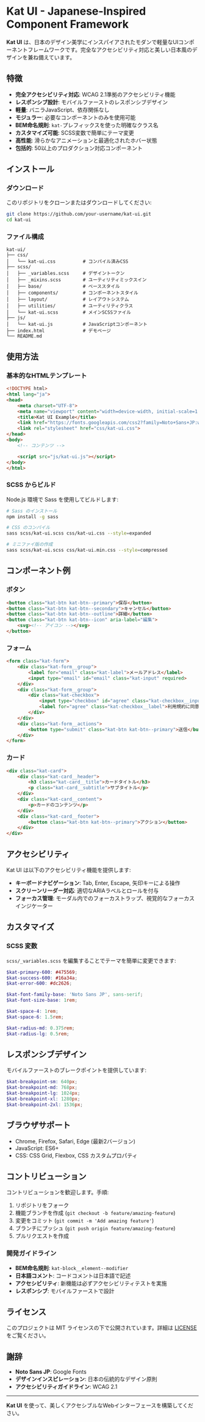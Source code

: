 # Kat UI - Japanese-Inspired Component Framework

**Kat UI** は、日本のデザイン美学にインスパイアされたモダンで軽量なUIコンポーネントフレームワークです。完全なアクセシビリティ対応と美しい日本風のデザインを兼ね備えています。

## 特徴

- **完全アクセシビリティ対応**: WCAG 2.1準拠のアクセシビリティ機能  
- **レスポンシブ設計**: モバイルファーストのレスポンシブデザイン  
- **軽量**: バニラJavaScript、依存関係なし  
- **モジュラー**: 必要なコンポーネントのみを使用可能  
- **BEM命名規則**: `kat-`プレフィックスを使った明確なクラス名  
- **カスタマイズ可能**: SCSS変数で簡単にテーマ変更  
- **高性能**: 滑らかなアニメーションと最適化されたホバー状態  
- **包括的**: 50以上のプロダクション対応コンポーネント  

## インストール

### ダウンロード

このリポジトリをクローンまたはダウンロードしてください:

```bash
git clone https://github.com/your-username/kat-ui.git
cd kat-ui
```

### ファイル構成

```
kat-ui/
├── css/
│   └── kat-ui.css          # コンパイル済みCSS
├── scss/
│   ├── _variables.scss     # デザイントークン
│   ├── _mixins.scss        # ユーティリティミックスイン
│   ├── base/               # ベーススタイル
│   ├── components/         # コンポーネントスタイル
│   ├── layout/             # レイアウトシステム
│   ├── utilities/          # ユーティリティクラス
│   └── kat-ui.scss         # メインSCSSファイル
├── js/
│   └── kat-ui.js           # JavaScriptコンポーネント
├── index.html              # デモページ
└── README.md
```

## 使用方法

### 基本的なHTMLテンプレート

```html
<!DOCTYPE html>
<html lang="ja">
<head>
    <meta charset="UTF-8">
    <meta name="viewport" content="width=device-width, initial-scale=1.0">
    <title>Kat UI Example</title>
    <link href="https://fonts.googleapis.com/css2?family=Noto+Sans+JP:wght@300;400;500;700&display=swap" rel="stylesheet">
    <link rel="stylesheet" href="css/kat-ui.css">
</head>
<body>
    <!-- コンテンツ -->

    <script src="js/kat-ui.js"></script>
</body>
</html>
```

### SCSS からビルド

Node.js 環境で Sass を使用してビルドします:

```bash
# Sass のインストール
npm install -g sass

# CSS のコンパイル
sass scss/kat-ui.scss css/kat-ui.css --style=expanded

# ミニファイ版の作成
sass scss/kat-ui.scss css/kat-ui.min.css --style=compressed
```

## コンポーネント例

### ボタン

```html
<button class="kat-btn kat-btn--primary">保存</button>
<button class="kat-btn kat-btn--secondary">キャンセル</button>
<button class="kat-btn kat-btn--outline">詳細</button>
<button class="kat-btn kat-btn--icon" aria-label="編集">
    <svg><!-- アイコン --></svg>
</button>
```

### フォーム

```html
<form class="kat-form">
    <div class="kat-form__group">
        <label for="email" class="kat-label">メールアドレス</label>
        <input type="email" id="email" class="kat-input" required>
    </div>
    <div class="kat-form__group">
        <div class="kat-checkbox">
            <input type="checkbox" id="agree" class="kat-checkbox__input">
            <label for="agree" class="kat-checkbox__label">利用規約に同意する</label>
        </div>
    </div>
    <div class="kat-form__actions">
        <button type="submit" class="kat-btn kat-btn--primary">送信</button>
    </div>
</form>
```

### カード

```html
<div class="kat-card">
    <div class="kat-card__header">
        <h3 class="kat-card__title">カードタイトル</h3>
        <p class="kat-card__subtitle">サブタイトル</p>
    </div>
    <div class="kat-card__content">
        <p>カードのコンテンツ</p>
    </div>
    <div class="kat-card__footer">
        <button class="kat-btn kat-btn--primary">アクション</button>
    </div>
</div>
```

## アクセシビリティ

Kat UI は以下のアクセシビリティ機能を提供します:

- **キーボードナビゲーション**: Tab, Enter, Escape, 矢印キーによる操作  
- **スクリーンリーダー対応**: 適切なARIAラベルとロールを付与  
- **フォーカス管理**: モーダル内でのフォーカストラップ、視覚的なフォーカスインジケーター  

## カスタマイズ

### SCSS 変数

`scss/_variables.scss` を編集することでテーマを簡単に変更できます:

```scss
$kat-primary-600: #475569;
$kat-success-600: #16a34a;
$kat-error-600: #dc2626;

$kat-font-family-base: 'Noto Sans JP', sans-serif;
$kat-font-size-base: 1rem;

$kat-space-4: 1rem;
$kat-space-6: 1.5rem;

$kat-radius-md: 0.375rem;
$kat-radius-lg: 0.5rem;
```

## レスポンシブデザイン

モバイルファーストのブレークポイントを提供しています:

```scss
$kat-breakpoint-sm: 640px;
$kat-breakpoint-md: 768px;
$kat-breakpoint-lg: 1024px;
$kat-breakpoint-xl: 1280px;
$kat-breakpoint-2xl: 1536px;
```

## ブラウザサポート

- Chrome, Firefox, Safari, Edge (最新2バージョン)  
- JavaScript: ES6+  
- CSS: CSS Grid, Flexbox, CSS カスタムプロパティ  

## コントリビューション

コントリビューションを歓迎します。手順:

1. リポジトリをフォーク  
2. 機能ブランチを作成 (`git checkout -b feature/amazing-feature`)  
3. 変更をコミット (`git commit -m 'Add amazing feature'`)  
4. ブランチにプッシュ (`git push origin feature/amazing-feature`)  
5. プルリクエストを作成  

### 開発ガイドライン

- **BEM命名規則**: `kat-block__element--modifier`  
- **日本語コメント**: コードコメントは日本語で記述  
- **アクセシビリティ**: 新機能は必ずアクセシビリティテストを実施  
- **レスポンシブ**: モバイルファーストで設計  

## ライセンス

このプロジェクトは MIT ライセンスの下で公開されています。詳細は [LICENSE](LICENSE) をご覧ください。

## 謝辞

- **Noto Sans JP**: Google Fonts  
- **デザインインスピレーション**: 日本の伝統的なデザイン原則  
- **アクセシビリティガイドライン**: WCAG 2.1  

---

**Kat UI** を使って、美しくアクセシブルなWebインターフェースを構築してください。
